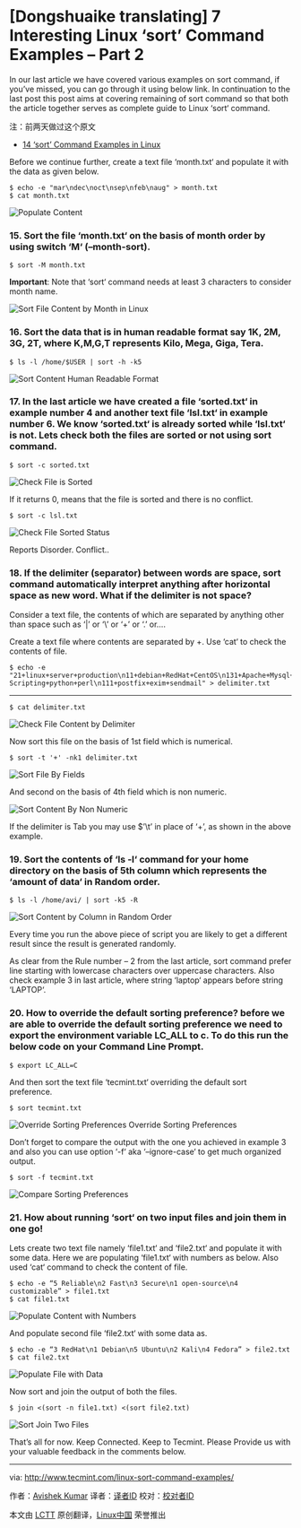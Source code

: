 [Dongshuaike translating]
7 Interesting Linux ‘sort’ Command Examples – Part 2
================================================================================
In our last article we have covered various examples on sort command, if you’ve missed, you can go through it using below link. In continuation to the last post this post aims at covering remaining of sort command so that both the article together serves as complete guide to Linux ‘sort‘ command.

注：前两天做过这个原文
- [14 ‘sort’ Command Examples in Linux][1]

Before we continue further, create a text file ‘month.txt‘ and populate it with the data as given below.

    $ echo -e "mar\ndec\noct\nsep\nfeb\naug" > month.txt
    $ cat month.txt

![Populate Content](http://www.tecmint.com/wp-content/uploads/2015/04/Populate-Content.gif)

### 15. Sort the file ‘month.txt‘ on the basis of month order by using switch ‘M‘ (–month-sort). ###

    $ sort -M month.txt

**Important**: Note that ‘sort‘ command needs at least 3 characters to consider month name.

![Sort File Content by Month in Linux](http://www.tecmint.com/wp-content/uploads/2015/04/Sort-by-Month.gif)

### 16. Sort the data that is in human readable format say 1K, 2M, 3G, 2T, where K,M,G,T represents Kilo, Mega, Giga, Tera. ###

    $ ls -l /home/$USER | sort -h -k5

![Sort Content Human Readable Format](http://www.tecmint.com/wp-content/uploads/2015/04/Sort-Content-Human-Readable-Format.gif)

### 17. In the last article we have created a file ‘sorted.txt‘ in example number 4 and another text file ‘lsl.txt‘ in example number 6. We know ‘sorted.txt‘ is already sorted while ‘lsl.txt‘ is not. Lets check both the files are sorted or not using sort command. ###

    $ sort -c sorted.txt

![Check File is Sorted](http://www.tecmint.com/wp-content/uploads/2015/04/Check-File-is-Sorted.gif)

If it returns 0, means that the file is sorted and there is no conflict.

    $ sort -c lsl.txt

![Check File Sorted Status](http://www.tecmint.com/wp-content/uploads/2015/04/Check-File-Sorted-Status.gif)

Reports Disorder. Conflict..

### 18. If the delimiter (separator) between words are space, sort command automatically interpret anything after horizontal space as new word. What if the delimiter is not space? ###

Consider a text file, the contents of which are separated by anything other than space such as ‘|’ or ‘\’ or ‘+’ or ‘.’ or….

Create a text file where contents are separated by +. Use ‘cat‘ to check the contents of file.

    $ echo -e "21+linux+server+production\n11+debian+RedHat+CentOS\n131+Apache+Mysql+PHP\n7+Shell Scripting+python+perl\n111+postfix+exim+sendmail" > delimiter.txt

----------

    $ cat delimiter.txt

![Check File Content by Delimiter](http://www.tecmint.com/wp-content/uploads/2015/04/Check-File-Content.gif)

Now sort this file on the basis of 1st field which is numerical.

    $ sort -t '+' -nk1 delimiter.txt

![Sort File By Fields](http://www.tecmint.com/wp-content/uploads/2015/04/Sort-File-By-Fields.gif)

And second on the basis of 4th field which is non numeric.

![Sort Content By Non Numeric](http://www.tecmint.com/wp-content/uploads/2015/04/Sort-Content-By-Non-Numeric.gif)

If the delimiter is Tab you may use $’\t’ in place of ‘+’, as shown in the above example.

### 19. Sort the contents of ‘ls -l‘ command for your home directory on the basis of 5th column which represents the ‘amount of data‘ in Random order. ###

    $ ls -l /home/avi/ | sort -k5 -R 

![Sort Content by Column in Random Order](http://www.tecmint.com/wp-content/uploads/2015/04/Sort-Content-by-Column1.gif)

Every time you run the above piece of script you are likely to get a different result since the result is generated randomly.

As clear from the Rule number – 2 from the last article, sort command prefer line starting with lowercase characters over uppercase characters. Also check example 3 in last article, where string ‘laptop‘ appears before string ‘LAPTOP‘.

### 20. How to override the default sorting preference? before we are able to override the default sorting preference we need to export the environment variable LC_ALL to c. To do this run the below code on your Command Line Prompt. ###

    $ export LC_ALL=C

And then sort the text file ‘tecmint.txt‘ overriding the default sort preference.

    $ sort tecmint.txt

![Override Sorting Preferences](http://www.tecmint.com/wp-content/uploads/2015/04/Override-Sorting-Preferences.gif)
Override Sorting Preferences

Don’t forget to compare the output with the one you achieved in example 3 and also you can use option ‘-f‘ aka ‘–ignore-case‘ to get much organized output.

    $ sort -f tecmint.txt

![Compare Sorting Preferences](http://www.tecmint.com/wp-content/uploads/2015/04/Compare-Sorting-Preferences.gif)

### 21. How about running ‘sort‘ on two input files and join them in one go! ###

Lets create two text file namely ‘file1.txt‘ and ‘file2.txt‘ and populate it with some data. Here we are populating ‘file1.txt‘ with numbers as below. Also used ‘cat‘ command to check the content of file.

    $ echo -e “5 Reliable\n2 Fast\n3 Secure\n1 open-source\n4 customizable” > file1.txt
    $ cat file1.txt

![Populate Content with Numbers](http://www.tecmint.com/wp-content/uploads/2015/04/Populate-Content-with-Number.gif)

And populate second file ‘file2.txt‘ with some data as.

    $ echo -e “3 RedHat\n1 Debian\n5 Ubuntu\n2 Kali\n4 Fedora” > file2.txt
    $ cat file2.txt

![Populate File with Data](http://www.tecmint.com/wp-content/uploads/2015/04/Populate-File-with-Data.gif)

Now sort and join the output of both the files.

    $ join <(sort -n file1.txt) <(sort file2.txt)

![Sort Join Two Files](http://www.tecmint.com/wp-content/uploads/2015/04/Sort-Join-Two-Files.gif)

That’s all for now. Keep Connected. Keep to Tecmint. Please Provide us with your valuable feedback in the comments below.

--------------------------------------------------------------------------------

via: http://www.tecmint.com/linux-sort-command-examples/

作者：[Avishek Kumar][a]
译者：[译者ID](https://github.com/译者ID)
校对：[校对者ID](https://github.com/校对者ID)

本文由 [LCTT](https://github.com/LCTT/TranslateProject) 原创翻译，[Linux中国](http://linux.cn/) 荣誉推出

[a]:http://www.tecmint.com/author/avishek/
[1]:http://www.tecmint.com/sort-command-linux/
